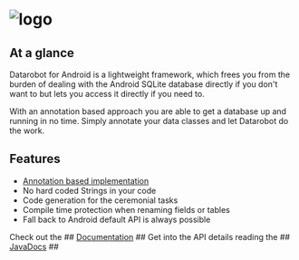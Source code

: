 ![logo](https://github.com/arconsis/datarobot/raw/master/resources/Datarobottitle.png)
=========

## At a glance ##
Datarobot for Android is a lightweight framework, which frees you from the burden of dealing with the Android SQLite database directly if you don't want to but lets you access it directly if you need to.

With an annotation based approach you are able to get a database up and running in no time. Simply annotate your data classes and let Datarobot do the work.


## Features ##
 * [Annotation based implementation](https://github.com/arconsis/datarobot/wiki/Annotations)
 * No hard coded Strings in your code
 * Code generation for the ceremonial tasks
 * Compile time protection when renaming fields or tables
 * Fall back to Android default API is always possible


Check out the ## [Documentation](https://github.com/arconsis/datarobot/wiki) ##
Get into the API details reading the ## [JavaDocs](http://arconsis.github.io/datarobot/) ##
